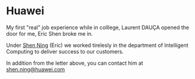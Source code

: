 # Huawei

My first "real" job experience while in colllege, Laurent DAUÇA opened the door for me, Eric Shen broke me in. 

Under [Shen Ning](https://www.linkedin.com/in/eric-shen-b9146b78/) (Eric) we worked tirelesly in the department of Intelligent Computing to deliver success to our customers. 

In addition from the letter above, you can contact him at shen.ning@huawei.com



